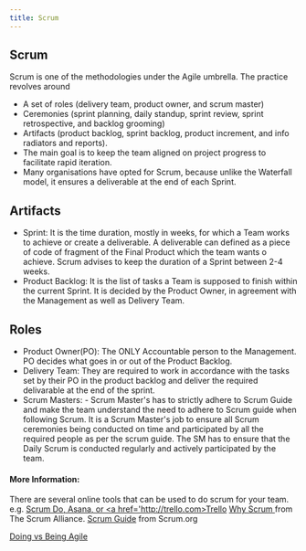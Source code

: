 ```yaml
---
title: Scrum
---
```

## Scrum

Scrum is one of the methodologies under the Agile umbrella. 
The practice revolves around 
- A set of roles (delivery team, product owner, and scrum master)
- Ceremonies (sprint planning, daily standup, sprint review, sprint retrospective, and backlog grooming)
- Artifacts (product backlog, sprint backlog, product increment, and info radiators and reports).
- The main goal is to keep the team aligned on project progress to facilitate rapid iteration.
- Many organisations have opted for Scrum, because unlike the Waterfall model, it ensures a deliverable at the end of each Sprint.

## Artifacts
- Sprint: It is the time duration, mostly in weeks, for which a Team works to achieve or create a deliverable. A deliverable can defined as a piece of code of fragment of the Final Product which the team wants o achieve. Scrum advises to keep the duration of a Sprint between 2-4 weeks.
- Product Backlog: It is the list of tasks a Team is supposed to finish within the current Sprint. It is decided by the Product Owner, in agreement with the Management as well as Delivery Team.

## Roles
- Product Owner(PO): The ONLY Accountable person to the Management. PO decides what goes in or out of the Product Backlog.
- Delivery Team: They are required to work in accordance with the tasks set by their PO in the product backlog and deliver the required delivarable at the end of the sprint.
- Scrum Masters: - Scrum Master's has to strictly adhere to Scrum Guide and make the team understand the need to adhere to Scrum guide when following Scrum. It is a Scrum Master's job to ensure all Scrum ceremonies being conducted on time and participated by all the required people as per the scrum guide. The SM has to ensure that the Daily Scrum is conducted regularly and actively participated by the team.

#### More Information:
There are several online tools that can be used to do scrum for your team. e.g. <a href='https://www.scrumdo.com/'>Scrum Do, <a href='http://www.asana.com'>Asana, or <a href='http://trello.com>Trello
<a href='https://www.scrumalliance.org/why-scrum'> Why Scrum </a> from The Scrum Alliance.
<a href = 'http://www.scrumguides.org/scrum-guide.html'>Scrum Guide</a> from Scrum.org

<a href='http://agilitrix.com/2016/04/doing-agile-vs-being-agile/'>Doing vs Being Agile</a>

